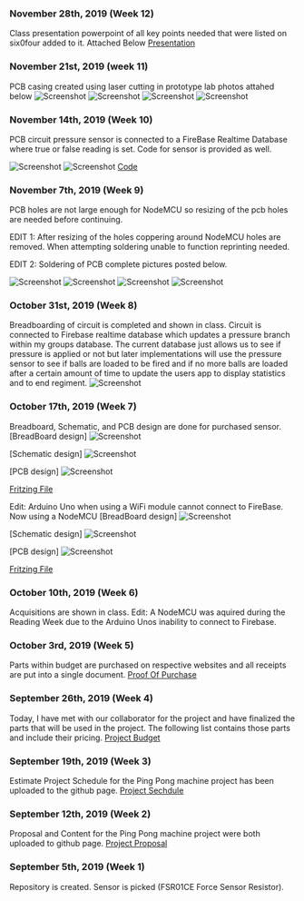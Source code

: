 ### November 28th, 2019 (Week 12)
Class presentation powerpoint of all key points needed that were listed on six0four added to it. Attached Below
[Presentation](https://github.com/Abshir-Mohamud/BallSensor/blob/master/Documents/FSR01CE-ND.pptx)
### November 21st, 2019 (week 11)
PCB casing created using laser cutting in prototype lab photos attahed below
![Screenshot](Images/Enclosure1.jpg)
![Screenshot](Images/Enclosure2.jpg)
![Screenshot](Images/Enclosure3.jpg)
![Screenshot](Images/Enclosure4.jpg)

### November 14th, 2019 (Week 10)
PCB circuit pressure sensor is connected to a FireBase Realtime Database where true or false reading is set. Code for sensor is provided as well.

![Screenshot](Images/Firebase_NoPressure.PNG)
![Screenshot](Images/Firebase_Pressure.PNG)
[Code](https://github.com/Abshir-Mohamud/BallSensor/blob/master/Documents/Force_Sensor.ino)

### November 7th, 2019 (Week 9)
PCB holes are not large enough for NodeMCU so resizing of the pcb holes are needed before continuing.

EDIT 1: After resizing of the holes coppering around NodeMCU holes are removed. When attempting soldering unable to function reprinting needed.

EDIT 2: Soldering of PCB complete pictures posted below.

![Screenshot](Images/PCB1.jpg)
![Screenshot](Images/PCB2.jpg)
![Screenshot](Images/PCB3.jpg)
![Screenshot](Images/PCB4.jpg)

### October 31st, 2019 (Week 8)
Breadboarding of circuit is completed and shown in class. Circuit is connected to Firebase realtime database which updates a pressure branch within my groups database. The current database just allows us to see if pressure is applied or not but later implementations will use the pressure sensor to see if balls are loaded to be fired and if no more balls are loaded after a certain amount of time to update the users app to display statistics and to end regiment.
![Screenshot](Images/AbshirMohamud_PressureSensor.png)


### October 17th, 2019 (Week 7)
Breadboard, Schematic, and PCB design are done for purchased sensor. 
[BreadBoard design]
![Screenshot](Images/HardwareScheme_bb.png)

[Schematic design]
![Screenshot](Images/HardwareScheme_schem.png)

[PCB design]
![Screenshot](Images/HardwareScheme_pcb.png)

[Fritzing File](https://github.com/Abshir-Mohamud/BallSensor/blob/master/Documents/PressureSensorPCB_AbshirMohamud.fzz)

Edit: Arduino Uno when using a WiFi module cannot connect to FireBase. Now using a NodeMCU
[BreadBoard design]
![Screenshot](Images/AbshirMohamud_PressureSensorV1_bb.png)

[Schematic design]
![Screenshot](Images/AbshirMohamud_PressureSensorV1_schem.png)

[PCB design]
![Screenshot](Images/AbshirMohamud_PressureSensorV1_pcb.png)

[Fritzing File](https://github.com/Abshir-Mohamud/BallSensor/blob/master/Documents/AbshirMohamud_PressureSensorV1.fzz)

### October 10th, 2019 (Week 6)
Acquisitions are shown in class.
Edit: A NodeMCU was aquired during the Reading Week due to the Arduino Unos inability to connect to Firebase.

### October 3rd, 2019 (Week 5)
Parts within budget are purchased on respective websites and all receipts are put into a single document.
[Proof Of Purchase](https://github.com/Abshir-Mohamud/BallSensor/blob/master/Documents/ProofOfPurchaseAbshirMohamud.pdf)

### September 26th, 2019 (Week 4)
Today, I have met with our collaborator for the project and have finalized the parts that will be used in the project. The following list contains those parts and include their pricing.
[Project Budget](https://github.com/Abshir-Mohamud/BallSensor/blob/master/Documents/BudgetAbshirMohamud.pdf)

### September 19th, 2019 (Week 3)
Estimate Project Schedule for the Ping Pong machine project has been uploaded to the github page.
[Project Sechdule](https://github.com/Abshir-Mohamud/BallSensor/blob/master/Documents/ProjectScheduleAbshirMohamud.pdf)

### September 12th, 2019 (Week 2)
Proposal and Content for the Ping Pong machine project were both uploaded to github page.
[Project Proposal](https://github.com/Abshir-Mohamud/BallSensor/blob/master/Documents/ProjecttProposalAbshirMohamud.pdf)

### September 5th, 2019 (Week 1)
Repository is created. Sensor is picked (FSR01CE Force Sensor Resistor).


